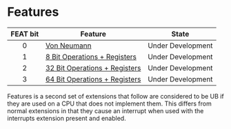 # Features

| FEAT bit  | Feature                                                   | State             |
|:---------:|-----------------------------------------------------------|-------------------|
|     0     | [Von Neumann](./von-neumann)                              | Under Development |
|     1     | [8 Bit Operations + Registers](./half-word-operations)    | Under Development |
|     2     | [32 Bit Operations + Registers](./double-word-operations) | Under Development |
|     3     | [64 Bit Operations + Registers](./quad-word-operations)   | Under Development |


Features is a second set of extensions that follow are considered to be UB if they are used on a CPU that does not implement them. This differs from normal extensions in that they cause an interrupt when used with the interrupts extension present and enabled.
